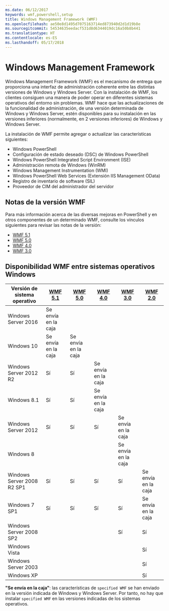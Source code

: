 ```yaml
---
ms.date: 06/12/2017
keywords: wmf,powershell,setup
title: Windows Management Framework (WMF)
ms.openlocfilehash: ae50e8d1495d7075163714ed873940d2d1d19b8e
ms.sourcegitcommit: 54534635eedacf531d8d6344019dc16a50b8b441
ms.translationtype: HT
ms.contentlocale: es-ES
ms.lasthandoff: 05/17/2018
---
```

# <a name="windows-management-framework"></a>Windows Management Framework

Windows Management Framework (WMF) es el mecanismo de entrega que proporciona una interfaz de administración coherente entre las distintas versiones de Windows y Windows Server.
Con la instalación de WMF, los clientes consiguen una manera de poder operar en diferentes sistemas operativos del entorno sin problemas.
WMF hace que las actualizaciones de la funcionalidad de administración, de una versión determinada de Windows y Windows Server, estén disponibles para su instalación en las versiones inferiores (normalmente, en 2 versiones inferiores) de Windows y Windows Server.

La instalación de WMF permite agregar o actualizar las características siguientes:

- Windows PowerShell
- Configuración de estado deseado (DSC) de Windows PowerShell
- Windows PowerShell Integrated Script Environment (ISE)
- Administración remota de Windows (WinRM)
- Windows Management Instrumentation (WMI)
- Windows PowerShell Web Services (Extensión IIS Management OData)
- Registro de inventario de software (SIL)
- Proveedor de CIM del administrador del servidor

## <a name="wmf-release-notes"></a>Notas de la versión WMF

Para más información acerca de las diversas mejoras en PowerShell y en otros componentes de un determinado WMF, consulte los vínculos siguientes para revisar las notas de la versión:

- [WMF 5.1](5.1/release-notes.md)
- [WMF 5.0](5.0/releasenotes.md)
- [WMF 4.0](https://download.microsoft.com/download/3/D/6/3D61D262-8549-4769-A660-230B67E15B25/Windows%20Management%20Framework%204%200%20Release%20Notes.docx)
- [WMF 3.0](https://download.microsoft.com/download/E/7/6/E76850B8-DA6E-4FF5-8CCE-A24FC513FD16/WMF%203%20Release%20Notes.docx)

## <a name="wmf-availability-across-windows-operating-systems"></a>Disponibilidad WMF entre sistemas operativos Windows

| Versión de sistema operativo | [WMF 5.1](https://aka.ms/wmf51download) | [WMF 5.0](https://aka.ms/wmf5download) | [WMF 4.0](https://aka.ms/wmf4download) |  [WMF 3.0](https://aka.ms/wmf3download) | [WMF 2.0](https://aka.ms/wmf2download) |
| ------------------------ | ----------- | ----------- | ----------- | ------------ |  ------------- |
| Windows Server 2016 | Se envía en la caja |  |  |  |  |
| Windows 10 | Se envía en la caja | Se envía en la caja  | | | |
| Windows Server 2012 R2| Sí | Sí | Se envía en la caja |  |  |
| Windows 8.1 | Sí | Sí |  Se envía en la caja |  |  |
| Windows Server 2012 | Sí | Sí | Sí |  Se envía en la caja | |
| Windows 8 |  |  |  | Se envía en la caja | |
| Windows Server 2008 R2 SP1 | Sí | Sí | Sí |  Sí| Se envía en la caja |
| Windows 7 SP1  | Sí | Sí | Sí | Sí | Se envía en la caja |
| Windows Server 2008 SP2 | | | | Sí | Sí |
| Windows Vista | | | | | Sí |
| Windows Server 2003| | | |  | Sí |
| Windows XP | | | |  | Sí |

**"Se envía en la caja"**: las características de `specified WMF` se han enviado en la versión indicada de Windows y Windows Server.
Por tanto, no hay que instalar `specified WMF` en las versiones indicadas de los sistemas operativos.
